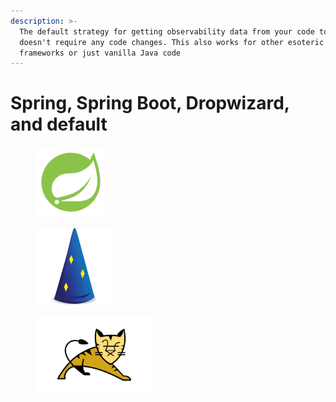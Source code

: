 ```yaml
---
description: >-
  The default strategy for getting observability data from your code to Digma
  doesn't require any code changes. This also works for other esoteric
  frameworks or just vanilla Java code
---
```


# Spring, Spring Boot, Dropwizard, and default

<div align="left">

<figure><img src="../../.gitbook/assets/image (2) (1) (1).png" alt="" width="113"><figcaption></figcaption></figure>

<figure><img src="../../.gitbook/assets/image (3) (1) (1).png" alt="" width="123"><figcaption></figcaption></figure>

<figure><img src="../../.gitbook/assets/image (4) (1) (1).png" alt="" width="188"><figcaption></figcaption></figure>

</div>
